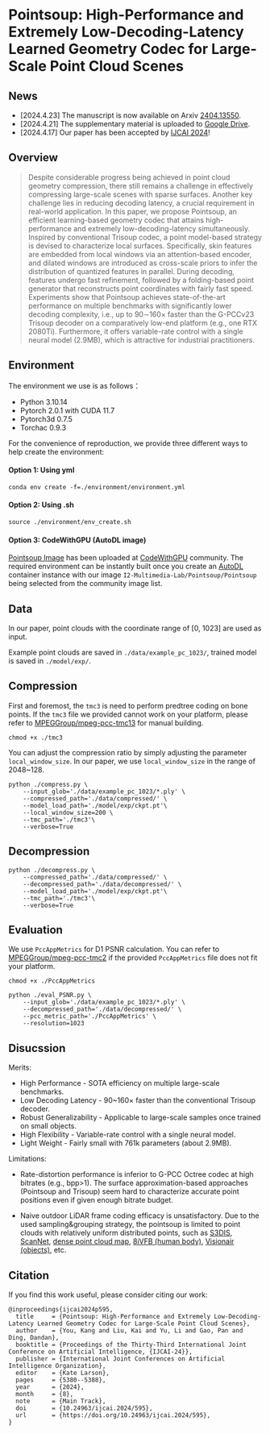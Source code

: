 # Pointsoup: High-Performance and Extremely Low-Decoding-Latency Learned Geometry Codec for Large-Scale Point Cloud Scenes

## News
- [2024.4.23] The manuscript is now available on Arxiv [2404.13550](https://arxiv.org/abs/2404.13550).
- [2024.4.21] The supplementary material is uploaded to [Google Drive](https://drive.google.com/file/d/113PvrVBll9frY1k6OC3QDA5PugnDcHdV/view?usp=sharing).
- [2024.4.17] Our paper has been accepted by [IJCAI 2024](https://doi.org/10.24963/ijcai.2024/595)!

## Overview
> Despite considerable progress being achieved in point cloud geometry compression, there still remains a challenge in effectively compressing large-scale scenes with sparse surfaces. Another key challenge lies in reducing decoding latency, a crucial requirement in real-world application. In this paper, we propose Pointsoup, an efficient learning-based geometry codec that attains high-performance and extremely low-decoding-latency simultaneously. Inspired by conventional Trisoup codec, a point model-based strategy is devised to characterize local surfaces. Specifically, skin features are embedded from local windows via an attention-based encoder, and dilated windows are introduced as cross-scale priors to infer the distribution of quantized features in parallel. During decoding, features undergo fast refinement, followed by a folding-based point generator that reconstructs point coordinates with fairly fast speed. Experiments show that Pointsoup achieves state-of-the-art performance on multiple benchmarks with significantly lower decoding complexity, i.e., up to 90$\sim$160$\times$ faster than the G-PCCv23 Trisoup decoder on a comparatively low-end platform (e.g., one RTX 2080Ti). Furthermore, it offers variable-rate control with a single neural model (2.9MB), which is attractive for industrial practitioners.

## Environment

The environment we use is as follows：

- Python 3.10.14
- Pytorch 2.0.1 with CUDA 11.7
- Pytorch3d 0.7.5
- Torchac 0.9.3

For the convenience of reproduction, we provide three different ways to help create the environment:

#### Option 1: Using yml

```
conda env create -f=./environment/environment.yml
```

#### Option 2: Using .sh

```
source ./environment/env_create.sh
```

#### Option 3: CodeWithGPU (AutoDL image)

[Pointsoup Image](https://www.codewithgpu.com/i/I2-Multimedia-Lab/Pointsoup/Pointsoup) has been uploaded at [CodeWithGPU](https://www.codewithgpu.com/image) community. The required environment can be instantly built once you create an [AutoDL](https://www.autodl.com) container instance with our image `I2-Multimedia-Lab/Pointsoup/Pointsoup` being selected from the community image list.

## Data

In our paper, point clouds with the coordinate range of [0, 1023] are used as input.

Example point clouds are saved in ``./data/example_pc_1023/``, trained model is saved in ``./model/exp/``.

## Compression
First and foremost, the `tmc3` is need to perform predtree coding on bone points. If the `tmc3` file we provided cannot work on your platform, please refer to [MPEGGroup/mpeg-pcc-tmc13](https://github.com/MPEGGroup/mpeg-pcc-tmc13) for manual building.

```
chmod +x ./tmc3
```

You can adjust the compression ratio by simply adjusting the parameter `local_window_size`. In our paper, we use `local_window_size` in the range of 2048~128.

```
python ./compress.py \
    --input_glob='./data/example_pc_1023/*.ply' \
    --compressed_path='./data/compressed/' \
    --model_load_path='./model/exp/ckpt.pt'\
    --local_window_size=200 \
    --tmc_path='./tmc3'\
    --verbose=True
```

## Decompression

```
python ./decompress.py \
    --compressed_path='./data/compressed/' \
    --decompressed_path='./data/decompressed/' \
    --model_load_path='./model/exp/ckpt.pt'\
    --tmc_path='./tmc3'\
    --verbose=True
```

## Evaluation

We use `PccAppMetrics` for D1 PSNR calculation. You can refer to [MPEGGroup/mpeg-pcc-tmc2](https://github.com/MPEGGroup/mpeg-pcc-tmc2) if the provided `PccAppMetrics` file does not fit your platform.

```
chmod +x ./PccAppMetrics
```

```
python ./eval_PSNR.py \
    --input_glob='./data/example_pc_1023/*.ply' \
    --decompressed_path='./data/decompressed/' \
    --pcc_metric_path='./PccAppMetrics' \
    --resolution=1023
```

## Disucssion
Merits:

- High Performance - SOTA efficiency on multiple large-scale benchmarks.
- Low Decoding Latency - 90~160× faster than the conventional Trisoup decoder.
- Robust Generalizability - Applicable to large-scale samples once trained on small objects.
- High Flexibility - Variable-rate control with a single neural model.
- Light Weight - Fairly small with 761k parameters (about 2.9MB).

Limitations:

- Rate-distortion performance is inferior to G-PCC Octree codec at high bitrates (e.g., bpp>1). The surface approximation-based approaches (Pointsoup and Trisoup) seem hard to characterize accurate point positions even if given enough bitrate budget.

- Naive outdoor LiDAR frame coding efficacy is unsatisfactory. Due to the used sampling&grouping strategy, the pointsoup is limited to point clouds with relatively uniform distributed points, such as [S3DIS](http://buildingparser.stanford.edu/dataset.html), [ScanNet](https://github.com/ScanNet/ScanNet), [dense point cloud map](https://github.com/PRBonn/deep-point-map-compression), [8iVFB (human body)](https://plenodb.jpeg.org/pc/8ilabs), [Visionair (objects)](https://github.com/yulequan/PU-Net), etc.


## Citation

If you find this work useful, please consider citing our work:

```
@inproceedings{ijcai2024p595,
  title     = {Pointsoup: High-Performance and Extremely Low-Decoding-Latency Learned Geometry Codec for Large-Scale Point Cloud Scenes},
  author    = {You, Kang and Liu, Kai and Yu, Li and Gao, Pan and Ding, Dandan},
  booktitle = {Proceedings of the Thirty-Third International Joint Conference on Artificial Intelligence, {IJCAI-24}},
  publisher = {International Joint Conferences on Artificial Intelligence Organization},
  editor    = {Kate Larson},
  pages     = {5380--5388},
  year      = {2024},
  month     = {8},
  note      = {Main Track},
  doi       = {10.24963/ijcai.2024/595},
  url       = {https://doi.org/10.24963/ijcai.2024/595},
}
```
